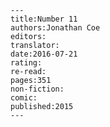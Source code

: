 
    ---
    title:Number 11
    authors:Jonathan Coe
    editors:
    translator:
    date:2016-07-21
    rating:
    re-read:
    pages:351
    non-fiction:
    comic:
    published:2015
    ---

    